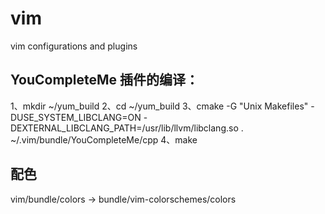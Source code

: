 vim
===

vim configurations and plugins

YouCompleteMe 插件的编译：
-------------------------

1、mkdir ~/yum\_build 
2、cd ~/yum\_build 
3、cmake -G "Unix Makefiles" -DUSE\_SYSTEM\_LIBCLANG=ON -DEXTERNAL\_LIBCLANG\_PATH=/usr/lib/llvm/libclang.so . ~/.vim/bundle/YouCompleteMe/cpp 
4、make 

配色
----

vim/bundle/colors -> bundle/vim-colorschemes/colors

